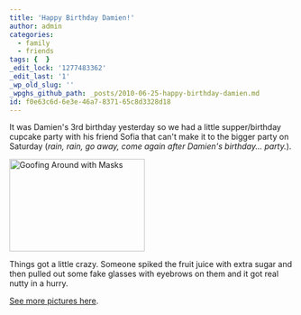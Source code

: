 ```yaml
---
title: 'Happy Birthday Damien!'
author: admin
categories:
  - family
  - friends
tags: {  }
_edit_lock: '1277483362'
_edit_last: '1'
_wp_old_slug: ''
_wpghs_github_path: _posts/2010-06-25-happy-birthday-damien.md
id: f0e63c6d-6e3e-46a7-8371-65c8d3328d18
---
```

<p>It was Damien's 3rd birthday yesterday so we had a little supper/birthday cupcake party with his friend Sofia that can't make it to the bigger party on Saturday (<em>rain, rain, go away, come again after Damien's birthday... party.</em>).</p>
<p><img class="aligncenter" src="http://farm2.static.flickr.com/1133/4731681435_6e8d525d52_m.jpg" alt="Goofing Around with Masks" width="240" height="164" /></p>
<p>Things got a little crazy.  Someone spiked the fruit juice with extra sugar and then pulled out some fake glasses with eyebrows on them and it got real nutty in a hurry.</p>
<p><a href="http://www.flickr.com/photos/lemon/sets/72157624351348720/">See more pictures here</a>.</p>
